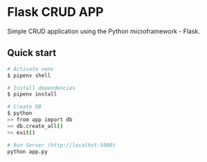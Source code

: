 # Flask CRUD APP

Simple CRUD application using the Python microframework - Flask.

## Quick start

```bash
# Activate venv
$ pipenv shell

# Install dependencies
$ pipenv install

# Create DB
$ python
>> from app import db
>> db.create_all()
>> exit()

# Run Server (http://localhst:5000)
python app.py
```
